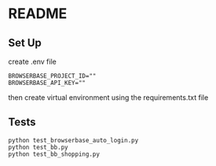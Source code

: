 # README

## Set Up
create .env file
```
BROWSERBASE_PROJECT_ID=""
BROWSERBASE_API_KEY=""
```
then create virtual environment using the requirements.txt file


## Tests
```
python test_browserbase_auto_login.py
python test_bb.py
python test_bb_shopping.py
```